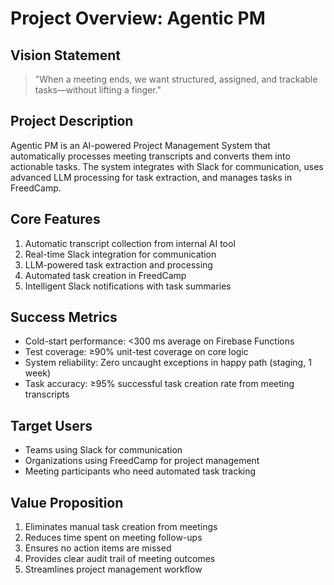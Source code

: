 # Project Overview: Agentic PM

## Vision Statement
> "When a meeting ends, we want structured, assigned, and trackable tasks—without lifting a finger."

## Project Description
Agentic PM is an AI-powered Project Management System that automatically processes meeting transcripts and converts them into actionable tasks. The system integrates with Slack for communication, uses advanced LLM processing for task extraction, and manages tasks in FreedCamp.

## Core Features
1. Automatic transcript collection from internal AI tool
2. Real-time Slack integration for communication
3. LLM-powered task extraction and processing
4. Automated task creation in FreedCamp
5. Intelligent Slack notifications with task summaries

## Success Metrics
- Cold-start performance: <300 ms average on Firebase Functions
- Test coverage: ≥90% unit-test coverage on core logic
- System reliability: Zero uncaught exceptions in happy path (staging, 1 week)
- Task accuracy: ≥95% successful task creation rate from meeting transcripts

## Target Users
- Teams using Slack for communication
- Organizations using FreedCamp for project management
- Meeting participants who need automated task tracking

## Value Proposition
1. Eliminates manual task creation from meetings
2. Reduces time spent on meeting follow-ups
3. Ensures no action items are missed
4. Provides clear audit trail of meeting outcomes
5. Streamlines project management workflow 